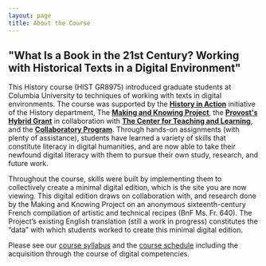 ```yaml
---
layout: page
title: About the Course
---
```


## "What Is a Book in the 21st Century? Working with Historical Texts in a Digital Environment"

This History course (HIST GR8975) introduced graduate students at Columbia University to techniques of working with texts in digital environments. The course was supported by the **<a href="http://historyinaction.columbia.edu/">History in Action</a>** initiative of the History department, The **<a href="http://www.makingandknowing.org/">Making and Knowing Project</a>**, the **<a href="http://online.columbia.edu/rfp--hybrid-courses.html">Provost's Hybrid Grant</a>** in collaboration with **<a href="http://ctl.columbia.edu/">The Center for Teaching and Learning</a>**, and the **<a href="http://collaboratory.columbia.edu/">Collaboratory Program</a>**. Through hands-on assignments (with plenty of assistance), students have learned a variety of skills that constitute literacy in digital humanities, and are now able to take their newfound digital literacy with them to pursue their own study, research, and future work.

Throughout the course, skills were built by implementing them to collectively create a minimal digital edition, which is the site you are now viewing. This digital edition draws on collaboration with, and research done by the Making and Knowing Project on an anonymous sixteenth-century French compilation of artistic and technical recipes (BnF Ms. Fr. 640). The Project’s existing English translation (still a work in progress) constitutes the “data” with which students worked to create this minimal digital edition.

Please see our <a href="https://docs.google.com/document/d/19-Y4fKsn8U2UVZphZA8qv19OLT-BPydjCxwHWTDF_W0/edit?usp=sharing">course syllabus</a> and the <a href="https://docs.google.com/a/columbia.edu/document/d/10uCbej4HOEBTzhUOaO5ZVJ64expe7Sm_Tojl8XaG0Go/edit?usp=sharing">course schedule</a> including the acquisition through the course of digital competencies.
